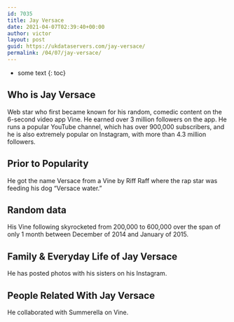 ```yaml
---
id: 7035
title: Jay Versace
date: 2021-04-07T02:39:40+00:00
author: victor
layout: post
guid: https://ukdataservers.com/jay-versace/
permalink: /04/07/jay-versace/
---
```


* some text
{: toc}


## Who is Jay Versace



Web star who first became known for his random, comedic content on the 6-second video app Vine. He earned over 3 million followers on the app. He runs a popular YouTube channel, which has over 900,000 subscribers, and he is also extremely popular on Instagram, with more than 4.3 million followers.

                
                
                
## Prior to Popularity



He got the name Versace from a Vine by Riff Raff where the rap star was feeding his dog &#8220;Versace water.&#8221;

                
                
                
## Random data



His Vine following skyrocketed from 200,000 to 600,000 over the span of only 1 month between December of 2014 and January of 2015.

                
                
                
## Family & Everyday Life of Jay Versace



He has posted photos with his sisters on his Instagram.

                
                
                
## People Related With Jay Versace



He collaborated with Summerella on Vine.

                
              
            
          
          
          